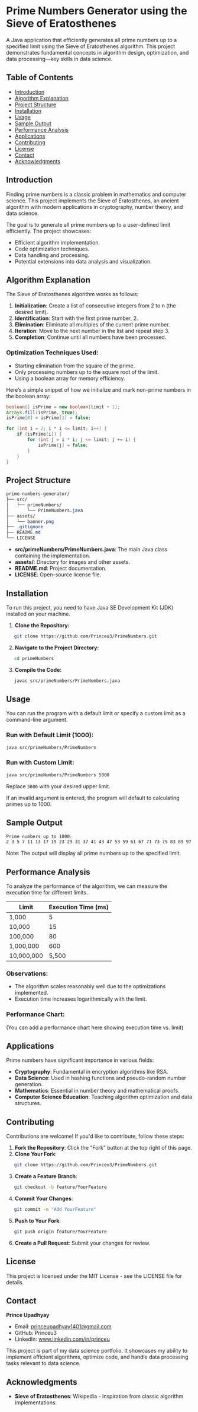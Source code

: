 # Prime Numbers Generator using the Sieve of Eratosthenes

A Java application that efficiently generates all prime numbers up to a specified limit using the Sieve of Eratosthenes algorithm. This project demonstrates fundamental concepts in algorithm design, optimization, and data processing—key skills in data science.

## Table of Contents
- [Introduction](#introduction)
- [Algorithm Explanation](#algorithm-explanation)
- [Project Structure](#project-structure)
- [Installation](#installation)
- [Usage](#usage)
- [Sample Output](#sample-output)
- [Performance Analysis](#performance-analysis)
- [Applications](#applications)
- [Contributing](#contributing)
- [License](#license)
- [Contact](#contact)
- [Acknowledgments](#acknowledgments)

## Introduction

Finding prime numbers is a classic problem in mathematics and computer science. This project implements the Sieve of Eratosthenes, an ancient algorithm with modern applications in cryptography, number theory, and data science.

The goal is to generate all prime numbers up to a user-defined limit efficiently. The project showcases:
- Efficient algorithm implementation.
- Code optimization techniques.
- Data handling and processing.
- Potential extensions into data analysis and visualization.

## Algorithm Explanation

The Sieve of Eratosthenes algorithm works as follows:
1. **Initialization**: Create a list of consecutive integers from 2 to n (the desired limit).
2. **Identification**: Start with the first prime number, 2.
3. **Elimination**: Eliminate all multiples of the current prime number.
4. **Iteration**: Move to the next number in the list and repeat step 3.
5. **Completion**: Continue until all numbers have been processed.

### Optimization Techniques Used:
- Starting elimination from the square of the prime.
- Only processing numbers up to the square root of the limit.
- Using a boolean array for memory efficiency.

Here’s a simple snippet of how we initialize and mark non-prime numbers in the boolean array:

```java
boolean[] isPrime = new boolean[limit + 1];
Arrays.fill(isPrime, true);
isPrime[0] = isPrime[1] = false;

for (int i = 2; i * i <= limit; i++) {
    if (isPrime[i]) {
        for (int j = i * i; j <= limit; j += i) {
            isPrime[j] = false;
        }
    }
}
```

## Project Structure

```css
prime-numbers-generator/
├── src/
│   └── primeNumbers/
│       └── PrimeNumbers.java
├── assets/
│   └── banner.png
├── .gitignore
├── README.md
└── LICENSE
```

- **src/primeNumbers/PrimeNumbers.java**: The main Java class containing the implementation.
- **assets/**: Directory for images and other assets.
- **README.md**: Project documentation.
- **LICENSE**: Open-source license file.

## Installation

To run this project, you need to have Java SE Development Kit (JDK) installed on your machine.

1. **Clone the Repository:**
```bash
   git clone https://github.com/Princeu3/PrimeNumbers.git
```
2. **Navigate to the Project Directory:**
```bash
   cd primeNumbers
```
3. **Compile the Code:**
```bash
   javac src/primeNumbers/PrimeNumbers.java
```
## Usage

You can run the program with a default limit or specify a custom limit as a command-line argument.

### Run with Default Limit (1000):
```bash
java src/primeNumbers/PrimeNumbers
```
### Run with Custom Limit:
```bash
java src/primeNumbers/PrimeNumbers 5000
```
Replace `5000` with your desired upper limit.

If an invalid argument is entered, the program will default to calculating primes up to 1000.

## Sample Output
```css
Prime numbers up to 1000:
2 3 5 7 11 13 17 19 23 29 31 37 41 43 47 53 59 61 67 71 73 79 83 89 97 ...
```
Note: The output will display all prime numbers up to the specified limit.

## Performance Analysis

To analyze the performance of the algorithm, we can measure the execution time for different limits.

| Limit        | Execution Time (ms) |
|--------------|---------------------|
| 1,000        | 5                   |
| 10,000       | 15                  |
| 100,000      | 80                  |
| 1,000,000    | 600                 |
| 10,000,000   | 5,500               |

### Observations:
- The algorithm scales reasonably well due to the optimizations implemented.
- Execution time increases logarithmically with the limit.

### Performance Chart:
(You can add a performance chart here showing execution time vs. limit)

## Applications

Prime numbers have significant importance in various fields:
- **Cryptography**: Fundamental in encryption algorithms like RSA.
- **Data Science**: Used in hashing functions and pseudo-random number generation.
- **Mathematics**: Essential in number theory and mathematical proofs.
- **Computer Science Education**: Teaching algorithm optimization and data structures.

## Contributing

Contributions are welcome! If you'd like to contribute, follow these steps:

1. **Fork the Repository**: Click the "Fork" button at the top right of this page.
2. **Clone Your Fork**:
```bash
   git clone https://github.com/Princeu3/PrimeNumbers.git
```    
3. **Create a Feature Branch**:
```bash
   git checkout -b feature/YourFeature
```
4. **Commit Your Changes**:
```bash
   git commit -m "Add YourFeature"
```
5. **Push to Your Fork**:
```bash
   git push origin feature/YourFeature
```
6. **Create a Pull Request**: Submit your changes for review.

## License

This project is licensed under the MIT License - see the LICENSE file for details.

## Contact

**Prince Upadhyay**

- Email: princeupadhyay1401@gmail.com
- GitHub: Princeu3
- LinkedIn: www.linkedin.com/in/princeu

This project is part of my data science portfolio. It showcases my ability to implement efficient algorithms, optimize code, and handle data processing tasks relevant to data science.

## Acknowledgments

- **Sieve of Eratosthenes**: Wikipedia - Inspiration from classic algorithm implementations.
